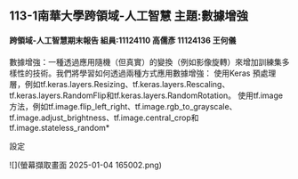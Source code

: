 113-1南華大學跨領域-人工智慧 主題:數據增強
--------------------------------------------------------------------
#### 跨領域-人工智慧期末報告 組員:11124110 高儒彥 11124136 王何儀

數據增強：一種透過應用隨機（但真實）的變換（例如影像旋轉）來增加訓練集多樣性的技術。我們將學習如何透過兩種方式應用數據增強：
使用Keras 預處理層，例如tf.keras.layers.Resizing、tf.keras.layers.Rescaling、tf.keras.layers.RandomFlip和tf.keras.layers.RandomRotation。
使用tf.image方法，例如tf.image.flip_left_right、tf.image.rgb_to_grayscale、tf.image.adjust_brightness、tf.image.central_crop和tf.image.stateless_random*

設定

![](螢幕擷取畫面 2025-01-04 165002.png)
